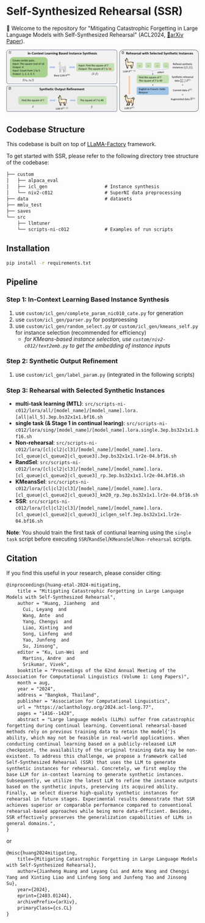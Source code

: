 # Self-Synthesized Rehearsal (SSR)

🎉 Welcome to the repository for "Mitigating Catastrophic Forgetting in Large Language Models with Self-Synthesized Rehearsal" (ACL2024, [📃arXiv Paper](https://arxiv.org/abs/2403.01244)).

![](./framework.png)

## Codebase Structure

This codebase is built on top of [LLaMA-Factory](https://github.com/hiyouga/LLaMA-Factory) framework.

To get started with SSR, please refer to the following directory tree structure of the codebase:

```shell
├── custom
│   ├── alpaca_eval
│   ├── icl_gen                     # Instance synthesis
│   └── niv2-c012                   # SuperNI data preprocessing
├── data                            # datasets
├── mmlu_test
├── saves
└── src
    ├── llmtuner
    └── scripts-ni-c012             # Examples of run scripts
```

## Installation

```bash
pip install -r requirements.txt
```

## Pipeline

### Step 1: In-Context Learning Based Instance Synthesis

1. use `custom/icl_gen/complete_param_nic010_cate.py` for generation 
2. use `custom/icl_gen/parser.py` for postproessing
3. use `custom/icl_gen/random_select.py` or `custom/icl_gen/kmeans_self.py` for instance selection (recommended for efficiency)
    * *for KMeans-based instance selection, use `custom/niv2-c012/text2emb.py` to get the embedding of instance inputs*

### Step 2: Synthetic Output Refinement

1. use `custom/icl_gen/label_param.py` (integrated in the following scripts)

### Step 3: Rehearsal with Selected Synthetic Instances

- **multi-task learning (MTL)**: `src/scripts-ni-c012/lora/all/[model_name]/[model_name].lora.[all|all_5].3ep.bs32x1x1.bf16.sh`
- **single task (& Stage 1 in continual learing)**: `src/scripts-ni-c012/lora/sing/[model_name]/[model_name].lora.single.3ep.bs32x1x1.bf16.sh`
- **Non-rehearsal**: `src/scripts-ni-c012/lora/[cl|cl2|cl3]/[model_name]/[model_name].lora.[cl_queue|cl_queue2|cl_queue3].3ep.bs32x1x1.lr2e-04.bf16.sh`
- **RandSel**: `src/scripts-ni-c012/lora/[cl|cl2|cl3]/[model_name]/[model_name].lora.[cl_queue|cl_queue2|cl_queue3]_rp.3ep.bs32x1x1.lr2e-04.bf16.sh`
- **KMeansSel**: `src/scripts-ni-c012/lora/[cl|cl2|cl3]/[model_name]/[model_name].lora.[cl_queue|cl_queue2|cl_queue3]_km20_rp.3ep.bs32x1x1.lr2e-04.bf16.sh`
- **SSR**: `src/scripts-ni-c012/lora/[cl|cl2|cl3]/[model_name]/[model_name].lora.[cl_queue|cl_queue2|cl_queue3]_iclgen_self.3ep.bs32x1x1.lr2e-04.bf16.sh`

**Note**: You should train the first task of contiunal learning using the `single task` script before executing `SSR`/`RandSel`/`KMeansSel`/`Non-rehearsal` scripts.

## Citation

If you find this useful in your research, please consider citing:

    @inproceedings{huang-etal-2024-mitigating,
        title = "Mitigating Catastrophic Forgetting in Large Language Models with Self-Synthesized Rehearsal",
        author = "Huang, Jianheng  and
          Cui, Leyang  and
          Wang, Ante  and
          Yang, Chengyi  and
          Liao, Xinting  and
          Song, Linfeng  and
          Yao, Junfeng  and
          Su, Jinsong",
        editor = "Ku, Lun-Wei  and
          Martins, Andre  and
          Srikumar, Vivek",
        booktitle = "Proceedings of the 62nd Annual Meeting of the Association for Computational Linguistics (Volume 1: Long Papers)",
        month = aug,
        year = "2024",
        address = "Bangkok, Thailand",
        publisher = "Association for Computational Linguistics",
        url = "https://aclanthology.org/2024.acl-long.77",
        pages = "1416--1428",
        abstract = "Large language models (LLMs) suffer from catastrophic forgetting during continual learning. Conventional rehearsal-based methods rely on previous training data to retain the model{'}s ability, which may not be feasible in real-world applications. When conducting continual learning based on a publicly-released LLM checkpoint, the availability of the original training data may be non-existent. To address this challenge, we propose a framework called Self-Synthesized Rehearsal (SSR) that uses the LLM to generate synthetic instances for rehearsal. Concretely, we first employ the base LLM for in-context learning to generate synthetic instances. Subsequently, we utilize the latest LLM to refine the instance outputs based on the synthetic inputs, preserving its acquired ability. Finally, we select diverse high-quality synthetic instances for rehearsal in future stages. Experimental results demonstrate that SSR achieves superior or comparable performance compared to conventional rehearsal-based approaches while being more data-efficient. Besides, SSR effectively preserves the generalization capabilities of LLMs in general domains.",
    }

or

    @misc{huang2024mitigating,
        title={Mitigating Catastrophic Forgetting in Large Language Models with Self-Synthesized Rehearsal}, 
        author={Jianheng Huang and Leyang Cui and Ante Wang and Chengyi Yang and Xinting Liao and Linfeng Song and Junfeng Yao and Jinsong Su},
        year={2024},
        eprint={2403.01244},
        archivePrefix={arXiv},
        primaryClass={cs.CL}
    }

